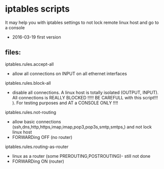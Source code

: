 # iptables scripts

It may help you with iptables settings to not lock remote linux host and go to a console

- 2016-03-19 first version

## files:

iptables.rules.accept-all

- allow all connections on INPUT on all ethernet interfaces

iptables.rules.block-all

- disable all connections. A linux host is totally isolated (OUTPUT, INPUT). All connections is REALLY BLOCKED !!!!! BE CAREFULL with this script!!! ). For testing purposes and AT a CONSOLE ONLY !!!!

iptables.rules.not-routing

- allow basic connections (ssh,dns,http,https,imap,imap,pop3,pop3s,smtp,smtps,) and not lock linux host
- FORWARDing OFF (no router)

iptables.rules.routing-as-router

- linux as a router (some PREROUTING,POSTROUTING)- still not done
- FORWARDing ON (router)







